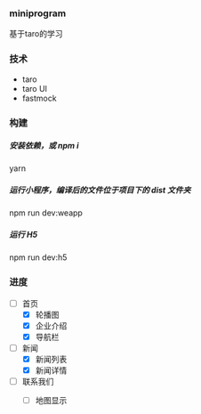 ### miniprogram
基于taro的学习

### 技术
+ taro
+ taro UI
+ fastmock

### 构建
##### 安装依赖，或 npm i
yarn

##### 运行小程序，编译后的文件位于项目下的 dist 文件夹
npm run dev:weapp

##### 运行 H5
npm run dev:h5

### 进度
 - [ ] 首页
    - [x] 轮播图
    - [x] 企业介绍
    - [x] 导航栏
 - [ ] 新闻
    - [x] 新闻列表
    - [x] 新闻详情
 - [ ] 联系我们
    - [ ] 地图显示


